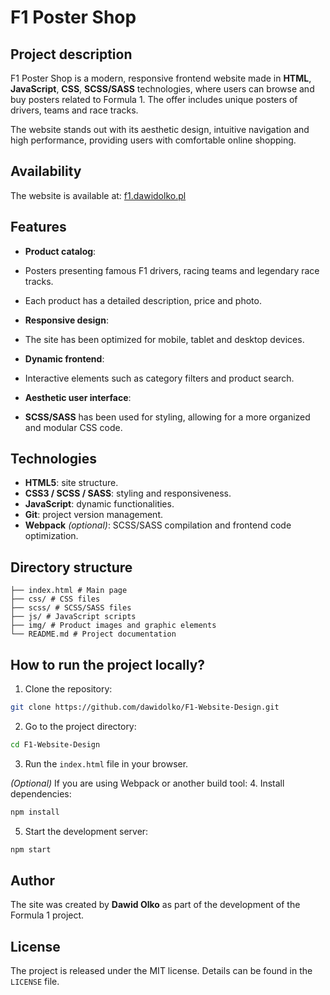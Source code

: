 # F1 Poster Shop

## Project description

F1 Poster Shop is a modern, responsive frontend website made in **HTML**, **JavaScript**, **CSS**, **SCSS/SASS** technologies, where users can browse and buy posters related to Formula 1. The offer includes unique posters of drivers, teams and race tracks.

The website stands out with its aesthetic design, intuitive navigation and high performance, providing users with comfortable online shopping.

## Availability

The website is available at: [f1.dawidolko.pl](https://f1.dawidolko.pl)

## Features

- **Product catalog**:
- Posters presenting famous F1 drivers, racing teams and legendary race tracks.
- Each product has a detailed description, price and photo.

- **Responsive design**:
- The site has been optimized for mobile, tablet and desktop devices.

- **Dynamic frontend**:
- Interactive elements such as category filters and product search.

- **Aesthetic user interface**:
- **SCSS/SASS** has been used for styling, allowing for a more organized and modular CSS code.

## Technologies

- **HTML5**: site structure.
- **CSS3 / SCSS / SASS**: styling and responsiveness.
- **JavaScript**: dynamic functionalities.
- **Git**: project version management.
- **Webpack** _(optional)_: SCSS/SASS compilation and frontend code optimization.

## Directory structure

```plaintext
├── index.html # Main page
├── css/ # CSS files
├── scss/ # SCSS/SASS files
├── js/ # JavaScript scripts
├── img/ # Product images and graphic elements
└── README.md # Project documentation
```

## How to run the project locally?

1. Clone the repository:

```bash
git clone https://github.com/dawidolko/F1-Website-Design.git
```

2. Go to the project directory:

```bash
cd F1-Website-Design
```

3. Run the `index.html` file in your browser.

_(Optional)_ If you are using Webpack or another build tool: 4. Install dependencies:

```bash
npm install
```

5. Start the development server:

```bash
npm start
```

## Author

The site was created by **Dawid Olko** as part of the development of the Formula 1 project.

## License

The project is released under the MIT license. Details can be found in the `LICENSE` file.
